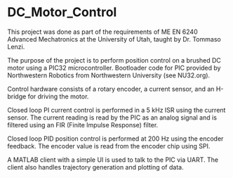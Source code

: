# DC_Motor_Control

This project was done as part of the requirements of ME EN 6240 Advanced Mechatronics at the University of Utah, taught by Dr. Tommaso Lenzi.

The purpose of the project is to perform position control on a brushed DC motor using a PIC32 microcontroller. Bootloader code for PIC provided by Northwestern Robotics from Northwestern University (see NU32.org). 

Control hardware consists of a rotary encoder, a current sensor, and an H-bridge for driving the motor.

Closed loop PI current control is performed in a 5 kHz ISR using the current sensor. The current reading is read by the PIC as an analog signal and is filtered using an FIR (Finite Impulse Response) filter.

Closed loop PID position control is performed at 200 Hz using the encoder feedback. The encoder value is read from the encoder chip using SPI. 

A MATLAB client with a simple UI is used to talk to the PIC via UART. The client also handles trajectory generation and plotting of data.
